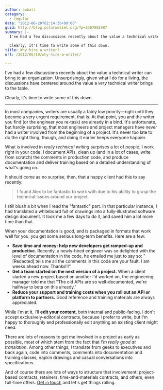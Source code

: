 ```yaml
---
author: awball
category:
  - regular
date: "2012-06-20T02:14:36+00:00"
guid: http://blog.polarweasel.org/?p=2607082987
summary: |-
  I've had a few discussions recently about the value a technical writer can bring to an organization. Unsurprisingly, given what I do for a living, the discussions have centered around the value a _very_ technical writer brings to the table.

  Clearly, it's time to write some of this down.
title: Why hire a writer?
url: /2012/06/19/why-hire-a-writer/

---
```

I've had a few discussions recently about the value a technical writer can bring to an organization. Unsurprisingly, given what I do for a living, the discussions have centered around the value a _very_ technical writer brings to the table.

Clearly, it's time to write some of this down.

* * *

In most companies, writers are usually a fairly low priority—right until they become a very urgent requirement, that is. At that point, you and the writer you find (or the engineer you re-task) are already in a bind. It's unfortunate, but hardly surprising, that most engineers and project managers have never had a writer involved from the beginning of a project. It's never too late to do the right thing, though, and doing it earlier keeps everyone happier.

What is involved in _really technical writing_ surprises a lot of people. I work right in your code. I document APIs, clean up (and in a lot of cases, write from scratch) the comments in production code, and produce documentation and deliver training based on a detailed understanding of what's going on.

It should come as no surprise, then, that a happy client had this to say recently:

> I found Alex to be fantastic to work with due to his ability to grasp the technical issues around our project.

I still blush a bit when I read the "fantastic" part. In that particular instance, I had translated a whiteboard full of drawings into a fully-illustrated software design document. It took me a few days to do it, and saved him a lot more time than that.

When your documentation is good, and is packaged in formats that work well for you, you get some serious long-term benefits. Here are a few:

- **Save time and money: help new developers get ramped-up and productive.** Recently, a newly-hired engineer was so delighted with the level of documentation in the code, he emailed me just to say so: "[Redacted] tells me all the comments in this code are your fault. I am weeks ahead now. Thanks!!!"
- **Get a team started on the next version of a project.** When a client started a new project based on another I'd worked on, the engineering manager told me that "The old APIs are so well-documented, we're halfway to beta on this already."
- **Reduce your support and training costs when you roll out an API or platform to partners.** Good reference and training materials are always appreciated.

While I'm at it, I'll **edit your content**, both internal and public-facing. I don't accept exclusively-editorial contracts, because I prefer to write, but I'm happy to thoroughly and professionally edit anything an existing client might need.

There are lots of reasons to get me involved in a project as early as possible, most of which stem from the fact that _I'm really good at translation_. Among other things, I translate from geeks to executives and back again, code into comments, comments into documentation and training classes, napkin drawings and casual conversations into specifications.

And of course there are lots of ways to structure that involvement: project-based contracts, retainers, time-and-materials contracts, and others, even full-time offers. [Get in touch](https://polarweasel.org/contact/) and let's get things rolling.
